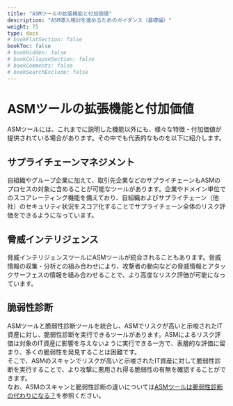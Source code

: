 ```yaml
---
title: "ASMツールの拡張機能と付加価値"
description: "ASM導入検討を進めるためのガイダンス（基礎編）"
weight: 75
type: docs
# bookFlatSection: false
bookToc: false
# bookHidden: false
# bookCollapseSection: false
# bookComments: false
# bookSearchExclude: false
---
```

# ASMツールの拡張機能と付加価値

ASMツールには、これまでに説明した機能以外にも、様々な特徴・付加価値が提供されている場合があります。その中でも代表的なものを以下に紹介します。  

## サプライチェーンマネジメント

自組織やグループ企業に加えて、取引先企業などのサプライチェーンもASMのプロセスの対象に含めることが可能なツールがあります。企業やドメイン単位でのスコアレーティング機能を備えており、自組織およびサプライチェーン（他社）のセキュリティ状況をスコア化することでサプライチェーン全体のリスク評価をできるようになっています。  

## 脅威インテリジェンス

脅威インテリジェンスツールにASMツールが統合されることもあります。脅威情報の収集・分析との組み合わせにより、攻撃者の動向などの脅威情報とアタックサーフェスの情報を組み合わせることで、より高度なリスク評価が可能になっています。  

## 脆弱性診断

ASMツールと脆弱性診断ツールを統合し、ASMでリスクが高いと示唆されたIT資産に対し、脆弱性診断を実行できるツールがあります。ASMによるリスク評価は対象のIT資産に影響を与えないように実行できる一方で、表層的な評価に留まり、多くの脆弱性を発見することは困難です。  
そこで、ASMのスキャンでリスクが高いと示唆されたIT資産に対して脆弱性診断を実行することで、より攻撃に悪用され得る脆弱性の有無を確認することができます。  
なお、ASMのスキャンと脆弱性診断の違いについては[ASMツールは脆弱性診断の代わりになる？](../column1/)を参照ください。  
